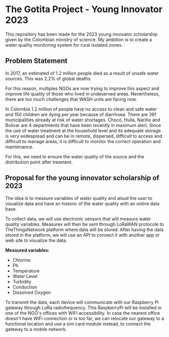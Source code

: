 # The Gotita Project - Young Innovator 2023

This repository has been made for the 2023 young innovator scholarship given by the Colombian ministry of science. My ambition is to create a water quality monitoring system for rural isolated zones.

## Problem Statement

In 2017, an estimated of 1.2 million people died as a result of unsafe water sources. This was 2.2% of global deaths.

For this reason, multiples NGOs are now trying to improve this aspect and improve life quality of those who lived in undeserved areas. Nevertheless, there are too much challenges that WASH units are facing now.

In Colombia 1.2 million of people have no access to clean and safe water and 150 children are dying per year because of diarrhoea. There are 391 municipalities already at risk of water shortages. Chocó, Huila, Nariño and Bolívar are 4 departments that have been recently in maximum alert. Since the use of water treatment at the household level and its adequate storage is very widespread and can be in remote, dispersed, difficult to access and difficult to manage areas, it is difficult to monitor the correct operation and maintenance.

For this, we need to ensure the water quality of the source and the distribution point after treament.

## Proposal for the young innovator scholarship of 2023

The idea is to measure variables of water quality and aloud the user to visualize data and have an historic of the water quality with an online data base. 

To collect data, we will use electronic sensors that will measure water quality variables. Measures will then be sent through LoRaWAN protocole to TheThingsNetwork platform where data will be stored. After having the data stored in the platform, we will use an API to connect it with another app or web site to visualize the data.

**Measured variables:**
- Chlorine
- Ph
- Temperature
- Water Level
- Turbidity
- Conduction
- Dissolved Oxygen

To transmit the data, each device will communicate with our Raspberry Pi gateway through LoRa radiofrequency. This RaspberryPi will be installed in one of the NGO's offices with WiFi accessibility. In case the nearest office doesn't have WiFi connection or is too far, we can relocate our gateway to a functional location and use a sim card module instead, to connect the gateway to a mobile network.

